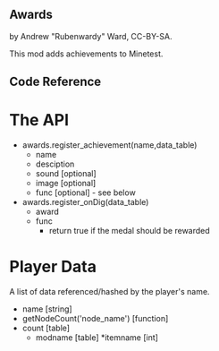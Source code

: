 Awards
------

by Andrew "Rubenwardy" Ward, CC-BY-SA.

This mod adds achievements to Minetest.


Code Reference
--------------

The API
=======
* awards.register_achievement(name,data_table)
	* name
	* desciption
	* sound [optional]
	* image [optional]
	* func [optional] - see below
* awards.register_onDig(data_table)
	* award
	* func
		* return true if the medal should be rewarded


Player Data
===========

A list of data referenced/hashed by the player's name.

* name [string]
* getNodeCount('node_name') [function]
* count [table]
	* modname [table]
		*itemname [int]